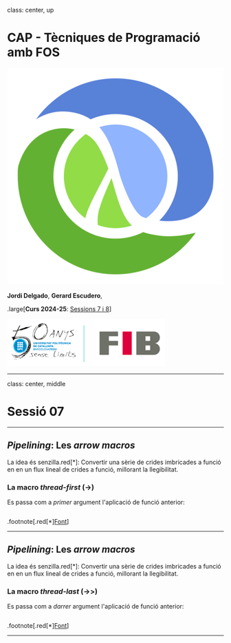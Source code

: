 class: center, up

# CAP - Tècniques de Programació amb FOS

![:scale 40%](figures/clojure_logo.png)

**Jordi Delgado**, **Gerard Escudero**,

.large[**Curs 2024-25**: <ins>Sessions 7 i 8</ins>]

![:scale 40%](figures/fib50anysUPC.png)

---

class: center, middle

# Sessió 07

---

## _Pipelining_: Les _arrow macros_

La idea és senzilla.red[*]: Convertir una sèrie de crides imbricades a funció en
en un flux lineal de crides a funció, millorant la llegibilitat.

### La macro _thread-first_ (->)

Es passa com a _primer_ argument l'aplicació de funció anterior:

```Clojure

```

.footnote[.red[*][Font](https://clojure.org/guides/threading_macros)]

---

## _Pipelining_: Les _arrow macros_

La idea és senzilla.red[*]: Convertir una sèrie de crides imbricades a funció en
en un flux lineal de crides a funció, millorant la llegibilitat.

### La macro _thread-last_ (->>)

Es passa com a _darrer_ argument l'aplicació de funció anterior:

```Clojure

```

.footnote[.red[*][Font](https://clojure.org/guides/threading_macros)]

---
